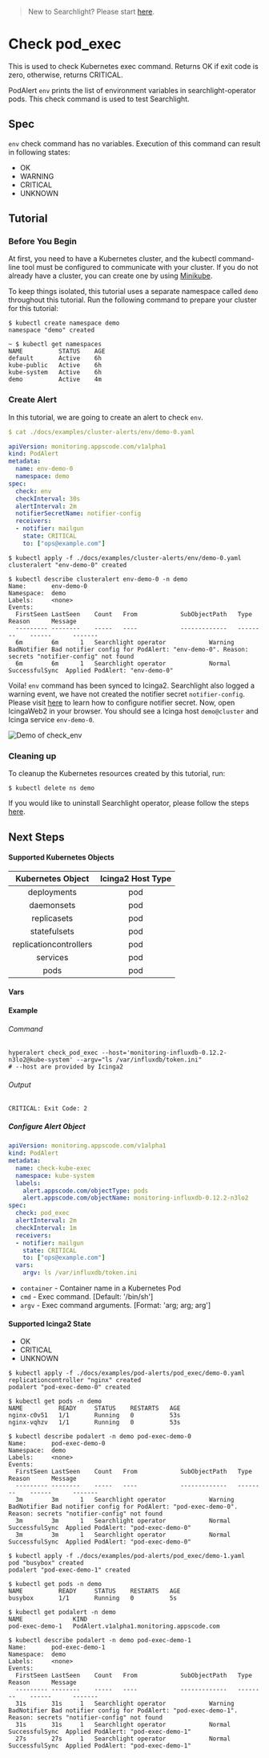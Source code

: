 > New to Searchlight? Please start [here](/docs/tutorials/README.md).

# Check pod_exec

This is used to check Kubernetes exec command. Returns OK if exit code is zero, otherwise, returns CRITICAL.

PodAlert `env` prints the list of environment variables in searchlight-operator pods. This check command is used to test Searchlight.


## Spec
`env` check command has no variables. Execution of this command can result in following states:
- OK
- WARNING
- CRITICAL
- UNKNOWN


## Tutorial

### Before You Begin
At first, you need to have a Kubernetes cluster, and the kubectl command-line tool must be configured to communicate with your cluster. If you do not already have a cluster, you can create one by using [Minikube](https://github.com/kubernetes/minikube).

To keep things isolated, this tutorial uses a separate namespace called `demo` throughout this tutorial. Run the following command to prepare your cluster for this tutorial:

```console
$ kubectl create namespace demo
namespace "demo" created

~ $ kubectl get namespaces
NAME          STATUS    AGE
default       Active    6h
kube-public   Active    6h
kube-system   Active    6h
demo          Active    4m
```

### Create Alert
In this tutorial, we are going to create an alert to check `env`.
```yaml
$ cat ./docs/examples/cluster-alerts/env/demo-0.yaml

apiVersion: monitoring.appscode.com/v1alpha1
kind: PodAlert
metadata:
  name: env-demo-0
  namespace: demo
spec:
  check: env
  checkInterval: 30s
  alertInterval: 2m
  notifierSecretName: notifier-config
  receivers:
  - notifier: mailgun
    state: CRITICAL
    to: ["ops@example.com"]
```
```console
$ kubectl apply -f ./docs/examples/cluster-alerts/env/demo-0.yaml 
clusteralert "env-demo-0" created

$ kubectl describe clusteralert env-demo-0 -n demo
Name:		env-demo-0
Namespace:	demo
Labels:		<none>
Events:
  FirstSeen	LastSeen	Count	From			SubObjectPath	Type		Reason		Message
  ---------	--------	-----	----			-------------	--------	------		-------
  6m		6m		1	Searchlight operator			Warning		BadNotifier	Bad notifier config for PodAlert: "env-demo-0". Reason: secrets "notifier-config" not found
  6m		6m		1	Searchlight operator			Normal		SuccessfulSync	Applied PodAlert: "env-demo-0"
```

Voila! `env` command has been synced to Icinga2. Searchlight also logged a warning event, we have not created the notifier secret `notifier-config`. Please visit [here](/docs/tutorials/notifiers.md) to learn how to configure notifier secret. Now, open IcingaWeb2 in your browser. You should see a Icinga host `demo@cluster` and Icinga service `env-demo-0`.

![Demo of check_env](/docs/images/cluster-alerts/env/demo-0.gif)

### Cleaning up
To cleanup the Kubernetes resources created by this tutorial, run:
```console
$ kubectl delete ns demo
```

If you would like to uninstall Searchlight operator, please follow the steps [here](/docs/uninstall.md).


## Next Steps


#### Supported Kubernetes Objects

| Kubernetes Object      | Icinga2 Host Type |
| :---:                  | :---:             |
| deployments            | pod               |
| daemonsets             | pod               |
| replicasets            | pod               |
| statefulsets           | pod               |
| replicationcontrollers | pod               |
| services               | pod               |
| pods                   | pod               |

#### Vars

#### Example
###### Command
```console
hyperalert check_pod_exec --host='monitoring-influxdb-0.12.2-n3lo2@kube-system' --argv="ls /var/influxdb/token.ini"
# --host are provided by Icinga2
```
###### Output
```
CRITICAL: Exit Code: 2
```

##### Configure Alert Object
```yaml
apiVersion: monitoring.appscode.com/v1alpha1
kind: PodAlert
metadata:
  name: check-kube-exec
  namespace: kube-system
  labels:
    alert.appscode.com/objectType: pods
    alert.appscode.com/objectName: monitoring-influxdb-0.12.2-n3lo2
spec:
  check: pod_exec
  alertInterval: 2m
  checkInterval: 1m
  receivers:
  - notifier: mailgun
    state: CRITICAL
    to: ["ops@example.com"]
  vars:
    argv: ls /var/influxdb/token.ini
```









* `container` - Container name in a Kubernetes Pod
* `cmd` - Exec command. [Default: '/bin/sh']
* `argv` - Exec command arguments. [Format: 'arg; arg; arg']

#### Supported Icinga2 State

* OK
* CRITICAL
* UNKNOWN




```console
$ kubectl apply -f ./docs/examples/pod-alerts/pod_exec/demo-0.yaml 
replicationcontroller "nginx" created
podalert "pod-exec-demo-0" created

$ kubectl get pods -n demo
NAME          READY     STATUS    RESTARTS   AGE
nginx-c0v51   1/1       Running   0          53s
nginx-vqhzv   1/1       Running   0          53s

$ kubectl describe podalert -n demo pod-exec-demo-0
Name:		pod-exec-demo-0
Namespace:	demo
Labels:		<none>
Events:
  FirstSeen	LastSeen	Count	From			SubObjectPath	Type		Reason		Message
  ---------	--------	-----	----			-------------	--------	------		-------
  3m		3m		1	Searchlight operator			Warning		BadNotifier	Bad notifier config for PodAlert: "pod-exec-demo-0". Reason: secrets "notifier-config" not found
  3m		3m		1	Searchlight operator			Normal		SuccessfulSync	Applied PodAlert: "pod-exec-demo-0"
  3m		3m		1	Searchlight operator			Normal		SuccessfulSync	Applied PodAlert: "pod-exec-demo-0"

```

```console
$ kubectl apply -f ./docs/examples/pod-alerts/pod_exec/demo-1.yaml 
pod "busybox" created
podalert "pod-exec-demo-1" created

$ kubectl get pods -n demo
NAME          READY     STATUS    RESTARTS   AGE
busybox       1/1       Running   0          5s

$ kubectl get podalert -n demo
NAME              KIND
pod-exec-demo-1   PodAlert.v1alpha1.monitoring.appscode.com

$ kubectl describe podalert -n demo pod-exec-demo-1
Name:		pod-exec-demo-1
Namespace:	demo
Labels:		<none>
Events:
  FirstSeen	LastSeen	Count	From			SubObjectPath	Type		Reason		Message
  ---------	--------	-----	----			-------------	--------	------		-------
  31s		31s		1	Searchlight operator			Warning		BadNotifier	Bad notifier config for PodAlert: "pod-exec-demo-1". Reason: secrets "notifier-config" not found
  31s		31s		1	Searchlight operator			Normal		SuccessfulSync	Applied PodAlert: "pod-exec-demo-1"
  27s		27s		1	Searchlight operator			Normal		SuccessfulSync	Applied PodAlert: "pod-exec-demo-1"
```
